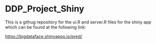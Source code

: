 # DDP_Project_Shiny

This is a githug repository for the ui.R and server.R files for the shiny app which can be found at the following link:

https://bigdataface.shinyapps.io/pred/
